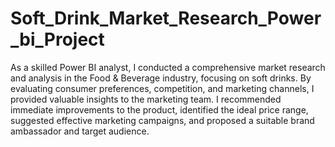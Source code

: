 # Soft_Drink_Market_Research_Power_bi_Project

As a skilled Power BI analyst, I conducted a comprehensive market research and analysis in the Food & Beverage industry, focusing on soft drinks. By evaluating consumer preferences, competition, and marketing channels, I provided valuable insights to the marketing team. I recommended immediate improvements to the product, identified the ideal price range, suggested effective marketing campaigns, and proposed a suitable brand ambassador and target audience.
